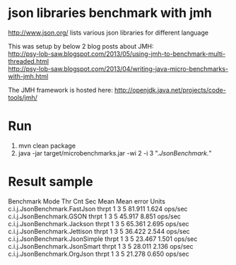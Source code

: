 json libraries benchmark with jmh
===========

http://www.json.org/ lists various json libraries for different language <br/>

This was setup by below 2 blog posts about JMH:<br/>
http://psy-lob-saw.blogspot.com/2013/05/using-jmh-to-benchmark-multi-threaded.html<br/>
http://psy-lob-saw.blogspot.com/2013/04/writing-java-micro-benchmarks-with-jmh.html<br/>

The JMH framework is hosted here: http://openjdk.java.net/projects/code-tools/jmh/<br/>

Run
===========

1. mvn clean package
2. java -jar target/microbenchmarks.jar -wi 2 -i 3 ".*JsonBenchmark.*"
 

Result sample
===========

Benchmark                          Mode Thr    Cnt  Sec         Mean   Mean error    Units <br/>
c.i.j.JsonBenchmark.FastJson      thrpt   1      3    5       81.911        1.624  ops/sec <br/>
c.i.j.JsonBenchmark.GSON          thrpt   1      3    5       45.917        8.851  ops/sec <br/>
c.i.j.JsonBenchmark.Jackson       thrpt   1      3    5       65.361        2.695  ops/sec <br/>
c.i.j.JsonBenchmark.Jettison      thrpt   1      3    5       36.422        2.544  ops/sec <br/>
c.i.j.JsonBenchmark.JsonSimple    thrpt   1      3    5       23.467        1.501  ops/sec <br/>
c.i.j.JsonBenchmark.JsonSmart     thrpt   1      3    5       28.011        2.136  ops/sec <br/>
c.i.j.JsonBenchmark.OrgJson       thrpt   1      3    5       21.278        0.650  ops/sec <br/>
